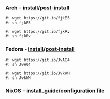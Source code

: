 ### Arch - [install](arch-install.sh)/[post-install](arch-post-install.sh)
    #: wget https://git.io/fjkB5
    #: sh fjkB5
  
    #: wget https://git.io/fjkRv
    #: sh fjkRv
### Fedora - [install](fedora-install.sh)/[post-install](fedora-post-install.sh)
    #: wget https://git.io/JvAO4
    #: sh JvA04
    
    #: wget https://git.io/JvkWH
    #: sh JvkWH
### NixOS - [install_guide](install_nixos)/[configuration file](configuration.nix)
